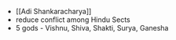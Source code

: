 - [[Adi Shankaracharya]]
- reduce conflict among Hindu Sects
- 5 gods - Vishnu, Shiva, Shakti, Surya, Ganesha